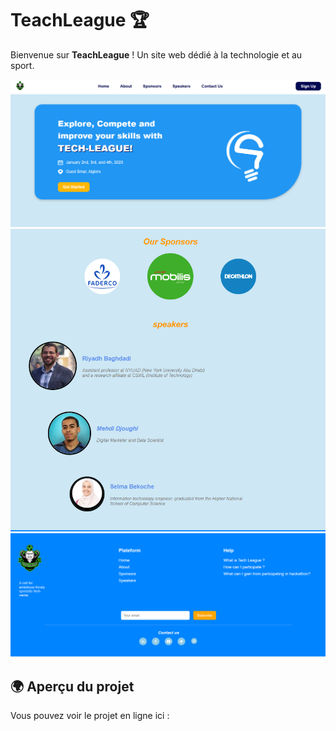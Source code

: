 # TeachLeague 🏆
Bienvenue sur **TeachLeague** ! Un site web dédié à la technologie et au sport.

![Homepage](assets/images/homepage.png)
![Speakers](assets/images/speakers.png)
![Section About](assets/images/footer.png)

## 🌍 Aperçu du projet 
Vous pouvez voir le projet en ligne ici :